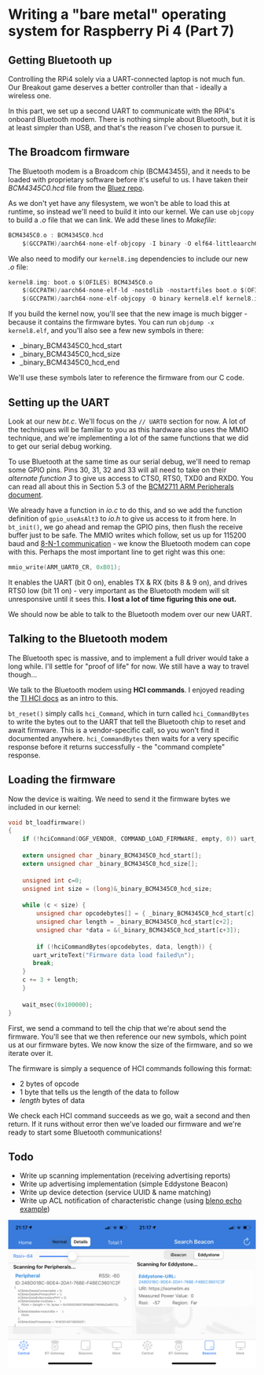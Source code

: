Writing a "bare metal" operating system for Raspberry Pi 4 (Part 7)
===================================================================

Getting Bluetooth up
--------------------

Controlling the RPi4 solely via a UART-connected laptop is not much fun. Our Breakout game deserves a better controller than that - ideally a wireless one.

In this part, we set up a second UART to communicate with the RPi4's onboard Bluetooth modem. There is nothing simple about Bluetooth, but it is at least simpler than USB, and that's the reason I've chosen to pursue it.

The Broadcom firmware
---------------------

The Bluetooth modem is a Broadcom chip (BCM43455), and it needs to be loaded with proprietary software before it's useful to us. I have taken their _BCM4345C0.hcd_ file from the [Bluez repo](https://github.com/RPi-Distro/bluez-firmware/tree/master/broadcom).

As we don't yet have any filesystem, we won't be able to load this at runtime, so instead we'll need to build it into our kernel. We can use `objcopy` to build a _.o_ file that we can link. We add these lines to _Makefile_:

```c
BCM4345C0.o : BCM4345C0.hcd
	$(GCCPATH)/aarch64-none-elf-objcopy -I binary -O elf64-littleaarch64 -B aarch64 $< $@
```

We also need to modify our `kernel8.img` dependencies to include our new _.o_ file:

```c
kernel8.img: boot.o $(OFILES) BCM4345C0.o
	$(GCCPATH)/aarch64-none-elf-ld -nostdlib -nostartfiles boot.o $(OFILES) BCM4345C0.o -T link.ld -o kernel8.elf
	$(GCCPATH)/aarch64-none-elf-objcopy -O binary kernel8.elf kernel8.img
```

If you build the kernel now, you'll see that the new image is much bigger - because it contains the firmware bytes. You can run `objdump -x kernel8.elf`, and you'll also see a few new symbols in there:

 * _binary_BCM4345C0_hcd_start
 * _binary_BCM4345C0_hcd_size
 * _binary_BCM4345C0_hcd_end

We'll use these symbols later to reference the firmware from our C code.

Setting up the UART
-------------------

Look at our new _bt.c_. We'll focus on the `// UART0` section for now. A lot of the techniques will be familiar to you as this hardware also uses the MMIO technique, and we're implementing a lot of the same functions that we did to get our serial debug working.

To use Bluetooth at the same time as our serial debug, we'll need to remap some GPIO pins. Pins 30, 31, 32 and 33 will all need to take on their _alternate function 3_ to give us access to CTS0, RTS0, TXD0 and RXD0.  You can read all about this in Section 5.3 of the [BCM2711 ARM Peripherals document](https://www.raspberrypi.org/documentation/hardware/raspberrypi/bcm2711/rpi_DATA_2711_1p0.pdf).

We already have a function in _io.c_ to do this, and so we add the function definition of `gpio_useAsAlt3` to _io.h_ to give us access to it from here. In `bt_init()`, we go ahead and remap the GPIO pins, then flush the receive buffer just to be safe. The MMIO writes which follow, set us up for 115200 baud and [8-N-1 communication](https://en.wikipedia.org/wiki/8-N-1) - we know the Bluetooth modem can cope with this. Perhaps the most important line to get right was this one:

```c
mmio_write(ARM_UART0_CR, 0xB01);
```

It enables the UART (bit 0 on), enables TX & RX (bits 8 & 9 on), and drives RTS0 low (bit 11 on) - very important as the Bluetooth modem will sit unresponsive until it sees this. **I lost a lot of time figuring this one out.**

We should now be able to talk to the Bluetooth modem over our new UART.

Talking to the Bluetooth modem
------------------------------

The Bluetooth spec is massive, and to implement a full driver would take a long while. I'll settle for "proof of life" for now. We still have a way to travel though...

We talk to the Bluetooth modem using **HCI commands**. I enjoyed reading the [TI HCI docs](http://software-dl.ti.com/simplelink/esd/simplelink_cc13x2_sdk/1.60.00.29_new/exports/docs/ble5stack/vendor_specific_guide/BLE_Vendor_Specific_HCI_Guide/hci_interface.html) as an intro to this.

`bt_reset()` simply calls `hci_Command`, which in turn called `hci_CommandBytes` to write the bytes out to the UART that tell the Bluetooth chip to reset and await firmware. This is a vendor-specific call, so you won't find it documented anywhere. `hci_CommandBytes` then waits for a very specific response before it returns successfully - the "command complete" response.

Loading the firmware
--------------------

Now the device is waiting. We need to send it the firmware bytes we included in our kernel:

```c
void bt_loadfirmware()
{
    if (!hciCommand(OGF_VENDOR, COMMAND_LOAD_FIRMWARE, empty, 0)) uart_writeText("loadFirmware() failed\n");

    extern unsigned char _binary_BCM4345C0_hcd_start[];
    extern unsigned char _binary_BCM4345C0_hcd_size[];

    unsigned int c=0;
    unsigned int size = (long)&_binary_BCM4345C0_hcd_size;

    while (c < size) {
        unsigned char opcodebytes[] = { _binary_BCM4345C0_hcd_start[c], _binary_BCM4345C0_hcd_start[c+1] };
        unsigned char length = _binary_BCM4345C0_hcd_start[c+2];
        unsigned char *data = &(_binary_BCM4345C0_hcd_start[c+3]);

        if (!hciCommandBytes(opcodebytes, data, length)) {
	   uart_writeText("Firmware data load failed\n");
	   break;
	}
	c += 3 + length;
    }

    wait_msec(0x100000);
}
```

First, we send a command to tell the chip that we're about send the firmware. You'll see that we then reference our new symbols, which point us at our firmware bytes. We now know the size of the firmware, and so we iterate over it.

The firmware is simply a sequence of HCI commands following this format:

 * 2 bytes of opcode 
 * 1 byte that tells us the length of the data to follow
 * _length_ bytes of data

We check each HCI command succeeds as we go, wait a second and then return. If it runs without error then we've loaded our firmware and we're ready to start some Bluetooth communications!

Todo
----

 * Write up scanning implementation (receiving advertising reports)
 * Write up advertising implementation (simple Eddystone Beacon)
 * Write up device detection (service UUID & name matching)
 * Write up ACL notification of characteristic change (using [bleno echo example](https://github.com/noble/bleno))

![Working Eddystone Beacon on RPi4](images/7-eddystone-beacon.png)
